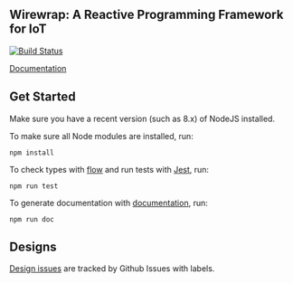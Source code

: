 Wirewrap: A Reactive Programming Framework for IoT
---

[![Build Status](https://travis-ci.org/lhstrh/wirewrap.png)](https://travis-ci.com/lhstrh/wirewrap)

[Documentation](https://lhstrh.github.io/accessor-flow/)

## Get Started

Make sure you have a recent version (such as 8.x) of NodeJS installed.

To make sure all Node modules are installed, run:

```
npm install
```

To check types with [flow][flow] and run tests with [Jest][jest], run:

```
npm run test
```

To generate documentation with [documentation][documentationjs], run:

```
npm run doc
```

## Designs

[Design issues][designs] are tracked by Github Issues with labels.

<!-- links -->
[travis-image]: https://travis-ci.com/nebgnahz/accessor-flow.svg?token=FtzQss73KSBwcHhSsrGQ&branch=master
[documentationjs]: https://github.com/documentationjs/documentation
[flow]: https://flow.org/
[jest]: https://facebook.github.io/jest
[designs]: https://github.com/nebgnahz/accessor-flow/issues?q=is%3Aissue+is%3Aopen+label%3ADesign
